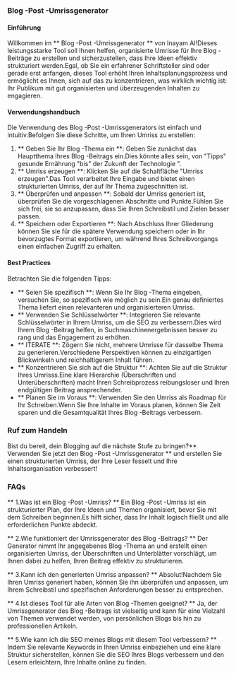 ### Blog -Post -Umrissgenerator

#### Einführung
Willkommen im ** Blog -Post -Umrissgenerator ** von Inayam AI!Dieses leistungsstarke Tool soll Ihnen helfen, organisierte Umrisse für Ihre Blog -Beiträge zu erstellen und sicherzustellen, dass Ihre Ideen effektiv strukturiert werden.Egal, ob Sie ein erfahrener Schriftsteller sind oder gerade erst anfangen, dieses Tool erhöht Ihren Inhaltsplanungsprozess und ermöglicht es Ihnen, sich auf das zu konzentrieren, was wirklich wichtig ist: Ihr Publikum mit gut organisierten und überzeugenden Inhalten zu engagieren.

#### Verwendungshandbuch
Die Verwendung des Blog -Post -Umrissgenerators ist einfach und intuitiv.Befolgen Sie diese Schritte, um Ihren Umriss zu erstellen:

1. ** Geben Sie Ihr Blog -Thema ein **: Geben Sie zunächst das Hauptthema Ihres Blog -Beitrags ein.Dies könnte alles sein, von "Tipps" gesunde Ernährung "bis" der Zukunft der Technologie ".
2. ** Umriss erzeugen **: Klicken Sie auf die Schaltfläche "Umriss erzeugen".Das Tool verarbeitet Ihre Eingabe und bietet einen strukturierten Umriss, der auf Ihr Thema zugeschnitten ist.
3. ** Überprüfen und anpassen **: Sobald der Umriss generiert ist, überprüfen Sie die vorgeschlagenen Abschnitte und Punkte.Fühlen Sie sich frei, sie so anzupassen, dass Sie Ihren Schreibstil und Zielen besser passen.
4. ** Speichern oder Exportieren **: Nach Abschluss Ihrer Gliederung können Sie sie für die spätere Verwendung speichern oder in Ihr bevorzugtes Format exportieren, um während Ihres Schreibvorgangs einen einfachen Zugriff zu erhalten.

#### Best Practices
Betrachten Sie die folgenden Tipps:

- ** Seien Sie spezifisch **: Wenn Sie Ihr Blog -Thema eingeben, versuchen Sie, so spezifisch wie möglich zu sein.Ein genau definiertes Thema liefert einen relevanteren und organisierteren Umriss.
- ** Verwenden Sie Schlüsselwörter **: Integrieren Sie relevante Schlüsselwörter in Ihrem Umriss, um die SEO zu verbessern.Dies wird Ihrem Blog -Beitrag helfen, in Suchmaschinenergebnissen besser zu rang und das Engagement zu erhöhen.
- ** ITERATE **: Zögern Sie nicht, mehrere Umrisse für dasselbe Thema zu generieren.Verschiedene Perspektiven können zu einzigartigen Blickwinkeln und reichhaltigerem Inhalt führen.
- ** Konzentrieren Sie sich auf die Struktur **: Achten Sie auf die Struktur Ihres Umrisss.Eine klare Hierarchie (Überschriften und Unterüberschriften) macht Ihren Schreibprozess reibungsloser und Ihren endgültigen Beitrag ansprechender.
- ** Planen Sie im Voraus **: Verwenden Sie den Umriss als Roadmap für Ihr Schreiben.Wenn Sie Ihre Inhalte im Voraus planen, können Sie Zeit sparen und die Gesamtqualität Ihres Blog -Beitrags verbessern.

### Ruf zum Handeln
Bist du bereit, dein Blogging auf die nächste Stufe zu bringen?** Verwenden Sie jetzt den Blog -Post -Umrissgenerator ** und erstellen Sie einen strukturierten Umriss, der Ihre Leser fesselt und Ihre Inhaltsorganisation verbessert!

### FAQs

** 1.Was ist ein Blog -Post -Umriss? **
Ein Blog -Post -Umriss ist ein strukturierter Plan, der Ihre Ideen und Themen organisiert, bevor Sie mit dem Schreiben beginnen.Es hilft sicher, dass Ihr Inhalt logisch fließt und alle erforderlichen Punkte abdeckt.

** 2.Wie funktioniert der Umrissgenerator des Blog -Beitrags? **
Der Generator nimmt Ihr angegebenes Blog -Thema an und erstellt einen organisierten Umriss, der Überschriften und Unterblätter vorschlägt, um Ihnen dabei zu helfen, Ihren Beitrag effektiv zu strukturieren.

** 3.Kann ich den generierten Umriss anpassen? **
Absolut!Nachdem Sie Ihren Umriss generiert haben, können Sie ihn überprüfen und anpassen, um Ihrem Schreibstil und spezifischen Anforderungen besser zu entsprechen.

** 4.Ist dieses Tool für alle Arten von Blog -Themen geeignet? **
Ja, der Umrissgenerator des Blog -Beitrags ist vielseitig und kann für eine Vielzahl von Themen verwendet werden, von persönlichen Blogs bis hin zu professionellen Artikeln.

** 5.Wie kann ich die SEO meines Blogs mit diesem Tool verbessern? **
Indem Sie relevante Keywords in Ihren Umriss einbeziehen und eine klare Struktur sicherstellen, können Sie die SEO Ihres Blogs verbessern und den Lesern erleichtern, Ihre Inhalte online zu finden.